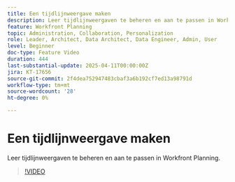 ```yaml
---
title: Een tijdlijnweergave maken
description: Leer tijdlijnweergaven te beheren en aan te passen in Workfront Planning.
feature: Workfront Planning
topic: Administration, Collaboration, Personalization
role: Leader, Architect, Data Architect, Data Engineer, Admin, User
level: Beginner
doc-type: Feature Video
duration: 444
last-substantial-update: 2025-04-11T00:00:00Z
jira: KT-17656
source-git-commit: 2f4dea752947483cbaf3a6b192cf7ed13a98791d
workflow-type: tm+mt
source-wordcount: '28'
ht-degree: 0%

---
```



# Een tijdlijnweergave maken

Leer tijdlijnweergaven te beheren en aan te passen in Workfront Planning.

>[!VIDEO](https://video.tv.adobe.com/v/3457601/?learn=on&enablevpops)
